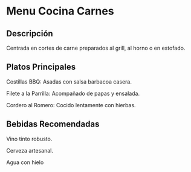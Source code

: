 # Menu Cocina Carnes 

## Descripción
Centrada en cortes de carne preparados al grill, al horno o en estofado.

## Platos Principales
Costillas BBQ: Asadas con salsa barbacoa casera.

Filete a la Parrilla: Acompañado de papas y ensalada.

Cordero al Romero: Cocido lentamente con hierbas.

## Bebidas Recomendadas
Vino tinto robusto.

Cerveza artesanal.

Agua con hielo